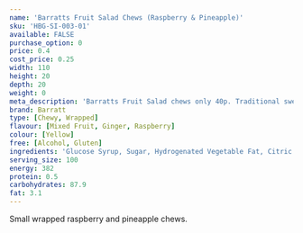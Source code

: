 ```yaml
---
name: 'Barratts Fruit Salad Chews (Raspberry & Pineapple)'
sku: 'HBG-SI-003-01'
available: FALSE
purchase_option: 0
price: 0.4
cost_price: 0.25
width: 110
height: 20
depth: 20
weight: 0
meta_description: 'Barratts Fruit Salad chews only 40p. Traditional sweets and more at Humbugs Confectionery Store. Specialists in satisfying your sweet tooth!'
brand: Barratt
type: [Chewy, Wrapped]
flavour: [Mixed Fruit, Ginger, Raspberry]
colour: [Yellow]
free: [Alcohol, Gluten]
ingredients: 'Glucose Syrup, Sugar, Hydrogenated Vegetable Fat, Citric Acid, Gelatine, Emulsifier: Soya Lecithin; Flavourings, Colours: E104, E124, E122'
serving_size: 100
energy: 382
protein: 0.5
carbohydrates: 87.9
fat: 3.1
---
```

Small wrapped raspberry and pineapple chews.
